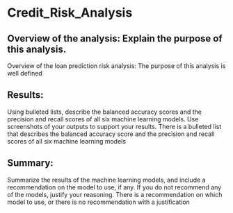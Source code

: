 # Credit_Risk_Analysis

## Overview of the analysis: Explain the purpose of this analysis.
Overview of the loan prediction risk analysis:
The purpose of this analysis is well defined


## Results:
Using bulleted lists, describe the balanced accuracy scores and the precision and recall scores of all six machine learning models. Use screenshots of your outputs to support your results.
There is a bulleted list that describes the balanced accuracy score and the precision and recall scores of all six machine learning models


## Summary: 
Summarize the results of the machine learning models, and include a recommendation on the model to use, if any. If you do not recommend any of the models, justify your reasoning.
There is a recommendation on which model to use, or there is no recommendation with a justification

